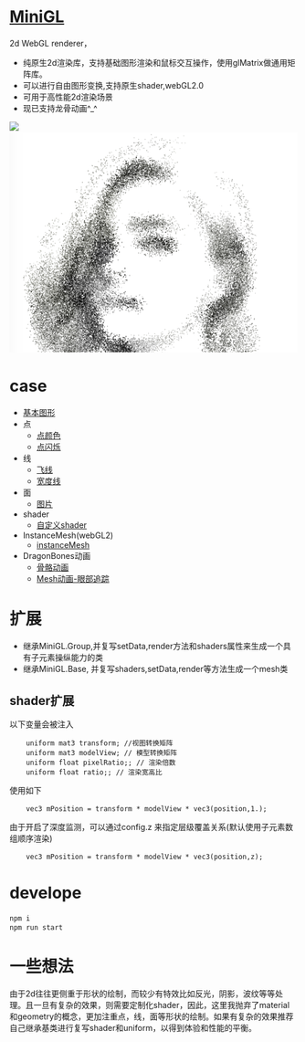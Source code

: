 # [MiniGL](https://mizy.github.io)
2d WebGL renderer，
+ 纯原生2d渲染库，支持基础图形渲染和鼠标交互操作，使用glMatrix做通用矩阵库。
+ 可以进行自由图形变换,支持原生shader,webGL2.0
+ 可用于高性能2d渲染场景
+ 现已支持龙骨动画^_^
 
![](./public/demo.png)
![](./snapshot2.png)

# case
+ [基本图形](https://mizy.github.io/MiniGL/public/demo/main.html)
+ 点
	* [点颜色](https://mizy.github.io/MiniGL/public/demo/points/points.html)
	* [点闪烁](https://mizy.github.io/MiniGL/public/demo/points/shrink.html)
+ 线
    * [飞线](https://mizy.github.io/MiniGL/public/demo/line/flyline.html)
	* [宽度线](https://mizy.github.io/MiniGL/public/demo/line/meshline.html)
+ 面
	* [图片](https://mizy.github.io/MiniGL/public/demo/image/index.html)
+ shader
	* [自定义shader](https://mizy.github.io/MiniGL/public/demo/customShader/index.html)
+ InstanceMesh(webGL2)
	* [instanceMesh](https://mizy.github.io/MiniGL/public/demo/instanceMesh/index.html)
+ DragonBones动画 
	* [骨骼动画](https://mizy.github.io/MiniGL/public/demo/dragonBones/index.html)
    * [Mesh动画-眼部追踪](https://mizy.github.io/MiniGL/public/demo/dragonBones/eyetrack.html)

# 扩展
+ 继承MiniGL.Group,并复写setData,render方法和shaders属性来生成一个具有子元素操纵能力的类
+ 继承MiniGL.Base, 并复写shaders,setData,render等方法生成一个mesh类

## shader扩展
以下变量会被注入
```
    uniform mat3 transform; //视图转换矩阵
    uniform mat3 modelView; // 模型转换矩阵
    uniform float pixelRatio;; // 渲染倍数
    uniform float ratio;; // 渲染宽高比
```
使用如下
```
    vec3 mPosition = transform * modelView * vec3(position,1.);
```
由于开启了深度监测，可以通过config.z 来指定层级覆盖关系(默认使用子元素数组顺序渲染)
```
    vec3 mPosition = transform * modelView * vec3(position,z);
```

# develope
```
npm i
npm run start
```

# 一些想法
由于2d往往更侧重于形状的绘制，而较少有特效比如反光，阴影，波纹等等处理。且一旦有复杂的效果，则需要定制化shader，因此，这里我抛弃了material和geometry的概念，更加注重点，线，面等形状的绘制。如果有复杂的效果推荐自己继承基类进行复写shader和uniform，以得到体验和性能的平衡。